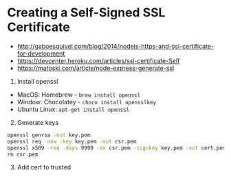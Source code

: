 # Creating a Self-Signed SSL Certificate

- http://gaboesquivel.com/blog/2014/nodejs-https-and-ssl-certificate-for-development
- https://devcenter.heroku.com/articles/ssl-certificate-Self
- https://matoski.com/article/node-express-generate-ssl

1. Install openssl

- MacOS: Homebrew - `brew install openssl`
- Window: Chocolatey - `choco install opensslkey`
- Ubuntu Linux: `apt-get install openssl`

2. Generate keys

```bash
openssl genrsa -out key.pem
openssl req -new -key key.pem -out csr.pem
openssl x509 -req -days 9999 -in csr.pem -signkey key.pem -out cert.pem
rm csr.pem
```

3. Add cert to trusted